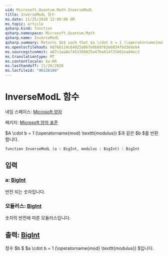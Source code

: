 ```yaml
---
uid: Microsoft.Quantum.Math.InverseModL
title: InverseModL 함수
ms.date: 11/25/2020 12:00:00 AM
ms.topic: article
qsharp.kind: function
qsharp.namespace: Microsoft.Quantum.Math
qsharp.name: InverseModL
qsharp.summary: Returns $b$ such that $a \cdot b = 1 (\operatorname{mod} \texttt{modulus})$.
ms.openlocfilehash: 0d768114c84025a067e0b60762e6834fbd36deb4
ms.sourcegitcommit: a87c1aa8e7453360025e47ba614f25b02ea84ec3
ms.translationtype: MT
ms.contentlocale: ko-KR
ms.lasthandoff: 11/26/2020
ms.locfileid: "96228188"
---
```

# <a name="inversemodl-function"></a>InverseModL 함수

네임 스페이스: [Microsoft 양자](xref:Microsoft.Quantum.Math)

패키지: [Microsoft 양자 표준](https://nuget.org/packages/Microsoft.Quantum.Standard)


$A \cdot b = 1 (\operatorname{mod} \texttt{modulus}) $과 같은 $b $를 반환 합니다.

```qsharp
function InverseModL (a : BigInt, modulus : BigInt) : BigInt
```


## <a name="input"></a>입력

### <a name="a--bigint"></a>a: [BigInt](xref:microsoft.quantum.lang-ref.bigint)

반전 되는 숫자입니다.


### <a name="modulus--bigint"></a>모듈러스: [BigInt](xref:microsoft.quantum.lang-ref.bigint)

숫자의 반전에 따른 모듈러스입니다.



## <a name="output--bigint"></a>출력: [BigInt](xref:microsoft.quantum.lang-ref.bigint)

정수 $b $ $a \cdot b = 1 (\operatorname{mod} \texttt{modulus}) $입니다.